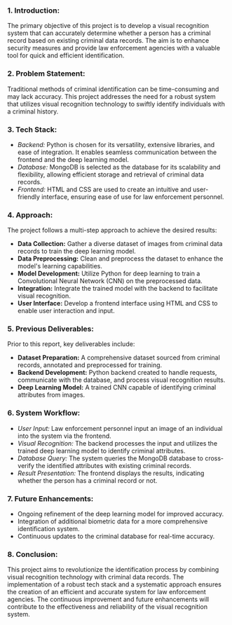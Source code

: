 ### 1. Introduction:
The primary objective of this project is to develop a visual recognition system that can accurately determine whether a person has a criminal record based on existing criminal data records. The aim is to enhance security measures and provide law enforcement agencies with a valuable tool for quick and efficient identification.

### 2. Problem Statement:
Traditional methods of criminal identification can be time-consuming and may lack accuracy. This project addresses the need for a robust system that utilizes visual recognition technology to swiftly identify individuals with a criminal history.

### 3. Tech Stack:
- *Backend:* Python is chosen for its versatility, extensive libraries, and ease of integration. It enables seamless communication between the frontend and the deep learning model.
- *Database:* MongoDB is selected as the database for its scalability and flexibility, allowing efficient storage and retrieval of criminal data records.
- *Frontend:* HTML and CSS are used to create an intuitive and user-friendly interface, ensuring ease of use for law enforcement personnel.

### 4. Approach:
The project follows a multi-step approach to achieve the desired results:
   - **Data Collection:** Gather a diverse dataset of images from criminal data records to train the deep learning model.
   - **Data Preprocessing:** Clean and preprocess the dataset to enhance the model's learning capabilities.
   - **Model Development:** Utilize Python for deep learning to train a Convolutional Neural Network (CNN) on the preprocessed data.
   - **Integration:** Integrate the trained model with the backend to facilitate visual recognition.
   - **User Interface:** Develop a frontend interface using HTML and CSS to enable user interaction and input.

### 5. Previous Deliverables:
Prior to this report, key deliverables include:
   - **Dataset Preparation:** A comprehensive dataset sourced from criminal records, annotated and preprocessed for training.
   - **Backend Development:** Python backend created to handle requests, communicate with the database, and process visual recognition results.
   - **Deep Learning Model:** A trained CNN capable of identifying criminal attributes from images.

### 6. System Workflow:
   - *User Input:* Law enforcement personnel input an image of an individual into the system via the frontend.
   - *Visual Recognition:* The backend processes the input and utilizes the trained deep learning model to identify criminal attributes.
   - *Database Query:* The system queries the MongoDB database to cross-verify the identified attributes with existing criminal records.
   - *Result Presentation:* The frontend displays the results, indicating whether the person has a criminal record or not.

### 7. Future Enhancements:
   - Ongoing refinement of the deep learning model for improved accuracy.
   - Integration of additional biometric data for a more comprehensive identification system.
   - Continuous updates to the criminal database for real-time accuracy.

### 8. Conclusion:
This project aims to revolutionize the identification process by combining visual recognition technology with criminal data records. The implementation of a robust tech stack and a systematic approach ensures the creation of an efficient and accurate system for law enforcement agencies. The continuous improvement and future enhancements will contribute to the effectiveness and reliability of the visual recognition system.